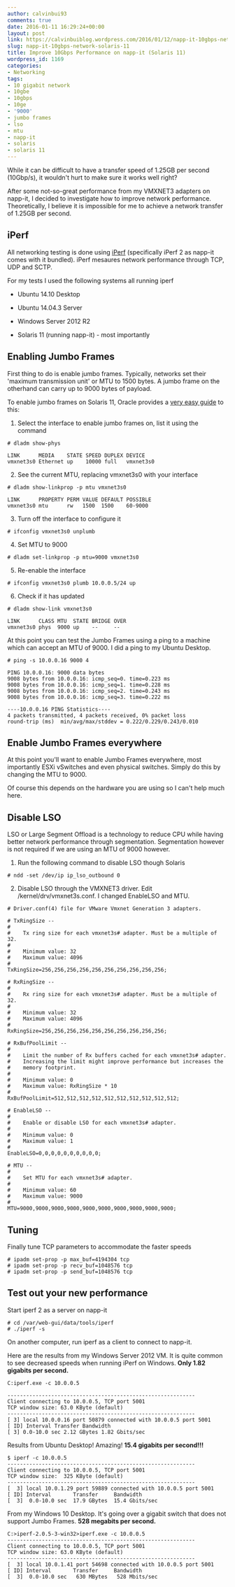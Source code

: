 ```yaml
---
author: calvinbui93
comments: true
date: 2016-01-11 16:29:24+00:00
layout: post
link: https://calvinbuiblog.wordpress.com/2016/01/12/napp-it-10gbps-network-solaris-11/
slug: napp-it-10gbps-network-solaris-11
title: Improve 10Gbps Performance on napp-it (Solaris 11)
wordpress_id: 1169
categories:
- Networking
tags:
- 10 gigabit network
- 10gbe
- 10gbps
- 10ge
- '9000'
- jumbo frames
- lso
- mtu
- napp-it
- solaris
- solaris 11
---
```


While it can be difficult to have a transfer speed of 1.25GB per second (10Gbp/s), it wouldn't hurt to make sure it works well right?

<!-- more -->

After some not-so-great performance from my VMXNET3 adapters on napp-it, I decided to investigate how to improve network performance. Theoretically, I believe it is impossible for me to achieve a network transfer of 1.25GB per second.


## iPerf


All networking testing is done using [iPerf](https://iperf.fr) (specifically iPerf 2 as napp-it comes with it bundled). iPerf mesaures network performance through TCP, UDP and SCTP.

For my tests I used the following systems all running iperf



	
  * Ubuntu 14.10 Desktop

	
  * Ubuntu 14.04.3 Server

	
  * Windows Server 2012 R2

	
  * Solaris 11 (running napp-it) - most importantly




## Enabling Jumbo Frames


First thing to do is enable jumbo frames. Typically, networks set their 'maximum transmission unit' or MTU to 1500 bytes. A jumbo frame on the otherhand can carry up to 9000 bytes of payload.

To enable jumbo frames on Solaris 11, Oracle provides a [very easy guide](https://docs.oracle.com/cd/E19120-01/open.solaris/819-6990/ggtwf/index.html) to this:



	
  1. Select the interface to enable jumbo frames on, list it using the command

    
    # dladm show-phys
    
    LINK      MEDIA    STATE SPEED DUPLEX DEVICE
    vmxnet3s0 Ethernet up    10000 full   vmxnet3s0




	
  2. See the current MTU, replacing vmxnet3s0 with your interface

    
    # dladm show-linkprop -p mtu vmxnet3s0
    
    LINK      PROPERTY PERM VALUE DEFAULT POSSIBLE
    vmxnet3s0 mtu      rw   1500  1500    60-9000
    




	
  3. Turn off the interface to configure it

    
    # ifconfig vmxnet3s0 unplumb




	
  4. Set MTU to 9000

    
    # dladm set-linkprop -p mtu=9000 vmxnet3s0




	
  5. Re-enable the interface

    
    # ifconfig vmxnet3s0 plumb 10.0.0.5/24 up




	
  6. Check if it has updated

    
    # dladm show-link vmxnet3s0
    
    LINK      CLASS MTU  STATE BRIDGE OVER
    vmxnet3s0 phys  9000 up    --     --
    





At this point you can test the Jumbo Frames using a ping to a machine which can accept an MTU of 9000. I did a ping to my Ubuntu Desktop.

    
    # ping -s 10.0.0.16 9000 4
    
    PING 10.0.0.16: 9000 data bytes
    9008 bytes from 10.0.0.16: icmp_seq=0. time=0.223 ms
    9008 bytes from 10.0.0.16: icmp_seq=1. time=0.228 ms
    9008 bytes from 10.0.0.16: icmp_seq=2. time=0.243 ms
    9008 bytes from 10.0.0.16: icmp_seq=3. time=0.222 ms
    
    ----10.0.0.16 PING Statistics----
    4 packets transmitted, 4 packets received, 0% packet loss
    round-trip (ms)  min/avg/max/stddev = 0.222/0.229/0.243/0.010
    




## Enable Jumbo Frames everywhere


At this point you'll want to enable Jumbo Frames everywhere, most importantly ESXi vSwitches and even physical switches. Simply do this by changing the MTU to 9000.

Of course this depends on the hardware you are using so I can't help much here.


## Disable LSO


LSO or Large Segment Offload is a technology to reduce CPU while having better network performance through segmentation. Segmentation however is not required if we are using an MTU of 9000 however.



	
  1. Run the following command to disable LSO though Solaris

    
    # ndd -set /dev/ip ip_lso_outbound 0




	
  2. Disable LSO through the VMXNET3 driver. Edit /kernel/drv/vmxnet3s.conf. I changed EnableLSO and MTU.

    
    # Driver.conf(4) file for VMware Vmxnet Generation 3 adapters.
    
    # TxRingSize --
    #
    #    Tx ring size for each vmxnet3s# adapter. Must be a multiple of 32.
    #
    #    Minimum value: 32
    #    Maximum value: 4096
    #
    TxRingSize=256,256,256,256,256,256,256,256,256,256;
    
    # RxRingSize --
    #
    #    Rx ring size for each vmxnet3s# adapter. Must be a multiple of 32.
    #
    #    Minimum value: 32
    #    Maximum value: 4096
    #
    RxRingSize=256,256,256,256,256,256,256,256,256,256;
    
    # RxBufPoolLimit --
    #
    #    Limit the number of Rx buffers cached for each vmxnet3s# adapter.
    #    Increasing the limit might improve performance but increases the
    #    memory footprint.
    #
    #    Minimum value: 0
    #    Maximum value: RxRingSize * 10
    #
    RxBufPoolLimit=512,512,512,512,512,512,512,512,512,512;
    
    # EnableLSO --
    #
    #    Enable or disable LSO for each vmxnet3s# adapter.
    #
    #    Minimum value: 0
    #    Maximum value: 1
    #
    EnableLSO=0,0,0,0,0,0,0,0,0,0; 
    
    # MTU --
    #
    #    Set MTU for each vmxnet3s# adapter.
    #
    #    Minimum value: 60
    #    Maximum value: 9000
    #
    MTU=9000,9000,9000,9000,9000,9000,9000,9000,9000,9000;
    







## Tuning


Finally tune TCP parameters to accommodate the faster speeds

    
    # ipadm set-prop -p max_buf=4194304 tcp
    # ipadm set-prop -p recv_buf=1048576 tcp
    # ipadm set-prop -p send_buf=1048576 tcp
    




## Test out your new performance


Start iperf 2 as a server on napp-it

    
    # cd /var/web-gui/data/tools/iperf
    # ./iperf -s


On another computer, run iperf as a client to connect to napp-it.

Here are the results from my Windows Server 2012 VM. It is quite common to see decreased speeds when running iPerf on Windows. **Only 1.82 gigabits per second.**

    
    C:iperf.exe -c 10.0.0.5
    
    ------------------------------------------------------------
    Client connecting to 10.0.0.5, TCP port 5001
    TCP window size: 63.0 KByte (default)
    ------------------------------------------------------------
    [ 3] local 10.0.0.16 port 50879 connected with 10.0.0.5 port 5001
    [ ID] Interval Transfer Bandwidth
    [ 3] 0.0-10.0 sec 2.12 GBytes 1.82 Gbits/sec


Results from Ubuntu Desktop! Amazing! **15.4 gigabits per second!!!**

    
    $ iperf -c 10.0.0.5
    ------------------------------------------------------------
    Client connecting to 10.0.0.5, TCP port 5001
    TCP window size:  325 KByte (default)
    ------------------------------------------------------------
    [  3] local 10.0.1.29 port 59889 connected with 10.0.0.5 port 5001
    [ ID] Interval       Transfer     Bandwidth
    [  3]  0.0-10.0 sec  17.9 GBytes  15.4 Gbits/sec


From my Windows 10 Desktop. It's going over a gigabit switch that does not support Jumbo Frames. **528 megabits per second.**

    
    C:>iperf-2.0.5-3-win32>iperf.exe -c 10.0.0.5
    ------------------------------------------------------------
    Client connecting to 10.0.0.5, TCP port 5001
    TCP window size: 63.0 KByte (default)
    ------------------------------------------------------------
    [  3] local 10.0.1.41 port 54698 connected with 10.0.0.5 port 5001
    [ ID] Interval       Transfer     Bandwidth
    [  3]  0.0-10.0 sec   630 MBytes   528 Mbits/sec

